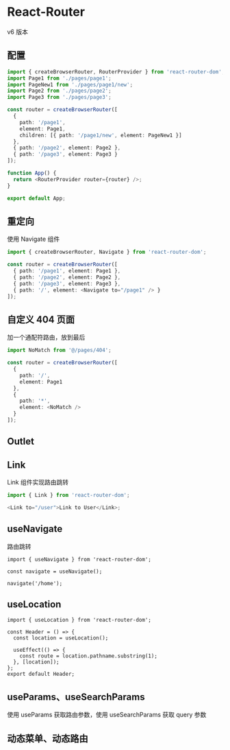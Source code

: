 # React-Router

v6 版本

## 配置

```ts
import { createBrowserRouter, RouterProvider } from 'react-router-dom';
import Page1 from './pages/page1';
import PageNew1 from './pages/page1/new';
import Page2 from './pages/page2';
import Page3 from './pages/page3';

const router = createBrowserRouter([
  {
    path: '/page1',
    element: Page1,
    children: [{ path: '/page1/new', element: PageNew1 }]
  },
  { path: '/page2', element: Page2 },
  { path: '/page3', element: Page3 }
]);

function App() {
  return <RouterProvider router={router} />;
}

export default App;
```

## 重定向

使用 Navigate 组件

```ts
import { createBrowserRouter, Navigate } from 'react-router-dom';

const router = createBrowserRouter([
  { path: '/page1', element: Page1 },
  { path: '/page2', element: Page2 },
  { path: '/page3', element: Page3 },
  { path: '/', element: <Navigate to="/page1" /> }
]);
```

## 自定义 404 页面

加一个通配符路由，放到最后

```ts
import NoMatch from '@/pages/404';

const router = createBrowserRouter([
  {
    path: '/',
    element: Page1
  },
  {
    path: '*',
    element: <NoMatch />
  }
]);
```

## Outlet

## Link

Link 组件实现路由跳转

```ts
import { Link } from 'react-router-dom';

<Link to="/user">Link to User</Link>;
```

## useNavigate

路由跳转

```tsx
import { useNavigate } from 'react-router-dom';

const navigate = useNavigate();

navigate('/home');
```

## useLocation

```tsx
import { useLocation } from 'react-router-dom';

const Header = () => {
  const location = useLocation();

  useEffect(() => {
    const route = location.pathname.substring(1);
  }, [location]);
};
export default Header;
```

## useParams、useSearchParams

使用 useParams 获取路由参数，使用 useSearchParams 获取 query 参数

## 动态菜单、动态路由
